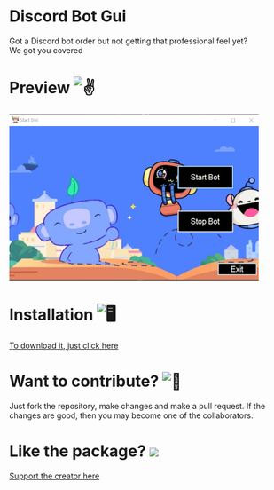 # Discord Bot Gui

Got a Discord bot order but not getting that professional feel yet? <br>
We got you covered 

# Preview <img src="https://cdn.discordapp.com/emojis/701533218951790643.gif?v=1" alt = "✌" width="35 px">

<img src="https://github.com/TheRamann/discord-bot-gui/blob/main/Md%20Files/2021-01-26%2014_46_33-Debug.png?raw=true" width = "450"> <br>

# Installation <img src="https://cdn.discordapp.com/emojis/316264057659326464.png?v=1" alt = "🖥" width="35px">

<a href = "https://github.com/TheRamann/discord-bot-gui/releases/tag/Discord-Bot-Gui-%401.0"> To download it, just click here </a>

# Want to contribute? <img src="https://cdn.discordapp.com/emojis/655160803573628928.gif?v=1" alt = "🤔" width="35px">

Just fork the repository, make changes and make a pull request. If the changes are good, then you may become one of the collaborators.

# Like the package? <img src="https://cdn.discordapp.com/emojis/599598716521021441.gif?v=1" width="35px">
<a href = "https://www.buymeacoffee.com/TheRamann">
Support the creator here
</a>
